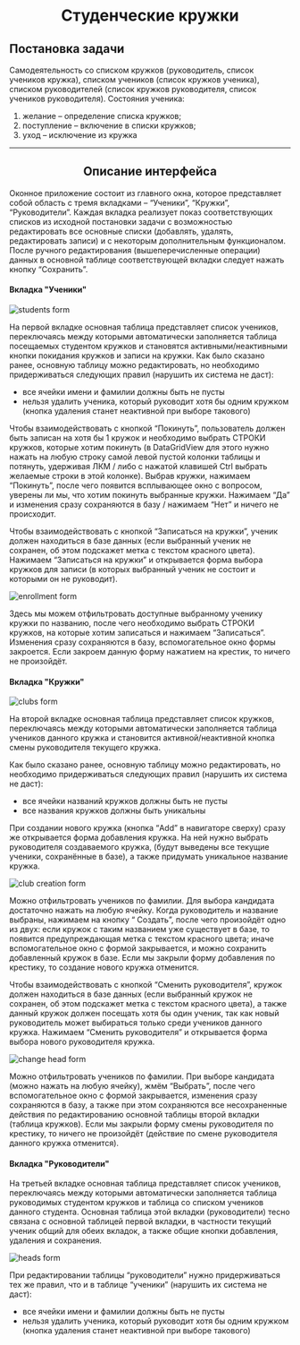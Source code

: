 <h1 align="center"> Студенческие кружки </h1>

## Постановка задачи

Самодеятельность со списком кружков (руководитель, список учеников кружка), списком учеников (список кружков ученика), списком руководителей (список кружков руководителя, список учеников руководителя). Состояния ученика:
1) желание – определение списка кружков; 
2) поступление – включение в списки кружков; 
3) уход – исключение из кружка

----
<h2 align="center"> Описание интерфейса </h1>

Оконное приложение состоит из главного окна, которое представляет собой область с тремя вкладками – “Ученики”, “Кружки”, “Руководители”. Каждая вкладка реализует показ соответствующих списков из исходной постановки задачи с возможностью редактировать все основные списки (добавлять, удалять, редактировать записи) и с некоторым дополнительным функционалом. После ручного редактирования (вышеперечисленные операции) данных в основной таблице соответствующей вкладки следует нажать кнопку “Сохранить”.

#### Вкладка "Ученики"

![students form](images\students-form.jpg)

На первой вкладке основная таблица представляет список учеников, переключаясь между которыми автоматически заполняется таблица посещаемых студентом кружков и становятся активными/неактивными кнопки покидания кружков и записи на кружки. 
Как было сказано ранее, основную таблицу можно редактировать, но необходимо придерживаться следующих правил (нарушить их система не даст):
- все ячейки имени и фамилии должны быть не пусты
- нельзя удалить ученика, который руководит хотя бы одним кружком (кнопка удаления станет неактивной при выборе такового)

Чтобы взаимодействовать с кнопкой “Покинуть”, пользователь должен быть записан на хотя бы 1 кружок и необходимо выбрать СТРОКИ кружков, которые хотим покинуть (в DataGridView для этого нужно нажать на любую строку самой левой пустой колонки таблицы и потянуть, удерживая ЛКМ / либо с нажатой клавишей Ctrl выбрать желаемые строки в этой колонке). Выбрав кружки, нажимаем “Покинуть”, после чего появится всплывающее окно с вопросом, уверены ли мы, что хотим покинуть выбранные кружки. Нажимаем “Да” и изменения сразу сохраняются в базу / нажимаем “Нет” и ничего не происходит.

Чтобы взаимодействовать с кнопкой “Записаться на кружки”, ученик должен находиться в базе данных (если выбранный ученик не сохранен, об этом подскажет метка с текстом красного цвета). Нажимаем “Записаться на кружки” и открывается форма выбора кружков для записи (в которых выбранный ученик не состоит и которыми он не руководит).

![enrollment form](images\enrollment-form.jpg)

Здесь мы можем отфильтровать доступные выбранному ученику кружки по названию, после чего необходимо выбрать СТРОКИ кружков, на которые хотим записаться и нажимаем “Записаться”. Изменения сразу сохраняются в базу, вспомогательное окно формы закроется. Если закроем данную форму нажатием на крестик, то ничего не произойдёт.

#### Вкладка "Кружки"

![clubs form](images\clubs-form.jpg)

На второй вкладке основная таблица представляет список кружков, переключаясь между которыми автоматически заполняется таблица учеников данного кружка и становится активной/неактивной кнопка смены руководителя текущего кружка.

Как было сказано ранее, основную таблицу можно редактировать, но необходимо придерживаться следующих правил (нарушить их система не даст):
- все ячейки названий кружков должны быть не пусты
- все названия кружков должны быть уникальны

При создании нового кружка (кнопка “Add” в навигаторе сверху) сразу же открывается форма добавления кружка. На ней нужно выбрать руководителя создаваемого кружка, (будут выведены все текущие ученики, сохранённые в базе), а также придумать уникальное название кружка.

![club creation form](images\club-creation-form.jpg)

Можно отфильтровать учеников по фамилии. Для выбора кандидата достаточно нажать на любую ячейку. Когда руководитель и название выбраны, нажимаем на кнопку “ Создать”, после чего произойдёт одно из двух: если кружок с таким названием уже существует в базе, то появится предупреждающая метка с текстом красного цвета; иначе вспомогательное окно с формой закрывается, и можно сохранить добавленный кружок в базе. Если мы закрыли форму добавления по крестику, то создание нового кружка отменится.

Чтобы взаимодействовать с кнопкой “Сменить руководителя”, кружок должен находиться в базе данных (если выбранный кружок не сохранен, об этом подскажет метка с текстом красного цвета), а также данный кружок должен посещать хотя бы один ученик, так как новый руководитель может выбираться только среди учеников данного кружка. Нажимаем “Сменить руководителя” и открывается форма выбора нового руководителя кружка. 

![change head form](images\change-head-form.jpg)

Можно отфильтровать учеников по фамилии. При выборе кандидата (можно нажать на любую ячейку), жмём “Выбрать”, после чего вспомогательное окно с формой закрывается, изменения сразу сохраняются в базу, а также при этом сохраняются все несохраненные действия по редактированию основной таблицы второй вкладки (таблица кружков). Если мы закрыли форму смены руководителя по крестику, то ничего не произойдёт (действие по смене руководителя данного кружка отменится).

#### Вкладка "Руководители"

На третьей вкладке основная таблица представляет список учеников, переключаясь между которыми автоматически заполняется таблица руководимых студентом кружков и таблица со списком учеников данного студента. Основная таблица этой вкладки (руководители) тесно связана с основной таблицей первой вкладки, в частности текущий ученик общий для обеих вкладок, а также общие кнопки добавления, удаления и сохранения.

![heads form](images\heads-form.jpg)

При редактировании таблицы “руководители” нужно придерживаться тех же правил, что и в таблице “ученики” (нарушить их система не даст):
- все ячейки имени и фамилии должны быть не пусты
- нельзя удалить ученика, который руководит хотя бы одним кружком (кнопка удаления станет неактивной при выборе такового)
